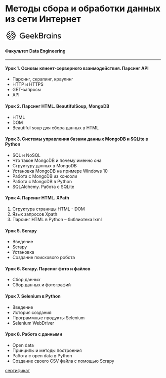 # Методы сбора и обработки данных из сети Интернет
![](logo.png)
#### Факультет Data Engineering
____
#### Урок 1. Основы клиент-серверного взаимодействия. Парсинг API
* Парсинг, скрапинг, краулинг
* HTTP и HTTPS
* GET-запросы
* API

#### Урок 2. Парсинг HTML. BeautifulSoup, MongoDB
* HTML
* DOM
* Beautiful soup для сбора данных в HTML

#### Урок 3. Системы управления базами данных MongoDB и SQLite в Python
* SQL и NoSQL
* Что такое MongoDB и почему именно она
* Структуру данных в MongoDB
* Установка MongoDB на примере Windows 10
* Работа с MongoDB из консоли
* Работа с MongoDB в Python
* SQLAlchemy. Работа с SQLite

#### Урок 4. Парсинг HTML. XPath
1) Структура страницы HTML - DOM
2) Язык запросов Xpath
3) Парсинг HTML в Python – библиотека lxml

#### Урок 5. Scrapy
* Введение
* Scrapy
* Установка
* Создание поискового робота

#### Урок 6. Scrapy. Парсинг фото и файлов
* Сбор данных
* Сбор данных и фотографий

#### Урок 7. Selenium в Python
* Введение
* История создания
* Программные продукты Selenium
* Selenium WebDriver

#### Урок 8. Работа с данными
* Open data
* Принципы и методы построения
* Работа с open data в Python
* Создание своего CSV файла с помощью Scrapy

[сертификат](https://gb.ru/go/_AZz~j)
